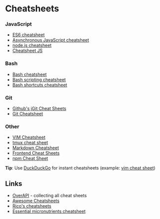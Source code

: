 # Cheatsheets

### JavaScript
* [ES6 cheatsheet](https://github.com/DrkSephy/es6-cheatsheet)
* [Asynchronous JavaScript cheatsheet](https://github.com/frontarm/async-javascript-cheatsheet)
* [node.js cheatsheet](https://github.com/LeCoupa/awesome-cheatsheets/blob/master/backend/node.js)
* [Cheatsheet JS](https://github.com/gordonmzhu/cheatsheet-js)

### Bash
* [Bash cheatsheet](https://gist.github.com/LeCoupa/122b12050f5fb267e75f)
* [Bash scripting cheatsheet](https://devhints.io/bash)
* [Bash shortcuts cheatsheet](https://github.com/fliptheweb/bash-shortcuts-cheat-sheet)

### Git
* [Github's jGit Cheat Sheets](https://github.github.com/training-kit/)
* [Git Cheatsheet](https://gist.github.com/hofmannsven/6814451)

### Other
* [VIM Cheatsheet](https://github.com/LeCoupa/awesome-cheatsheets/blob/master/tools/vim.txt)
* [tmux cheat sheet](https://gist.github.com/andreyvit/2921703)
* [Markdown Cheatsheet](https://github.com/adam-p/markdown-here/wiki/Markdown-Cheatsheet)
* [Frontend Cheat Sheets](https://github.com/logeshpaul/Frontend-Cheat-Sheets)
* [npm Cheat Sheet](https://gist.github.com/AvnerCohen/4051934)

**Tip**: Use [DuckDuckGo](https://duckduckgo.com/) for instant cheatsheets \(example: [vim cheat sheet](https://duckduckgo.com/?q=vim+cheat+sheet&ia=cheatsheet)\)

## Links
* [OverAPI](http://overapi.com/) - collecting all cheat sheets
* [Awesome Cheatsheets](https://github.com/LeCoupa/awesome-cheatsheets#readme)
* [Rico's cheatsheets](https://devhints.io)
* [Essential micronutrients cheatsheet](https://devhints.io/fitness/micronutrients)
